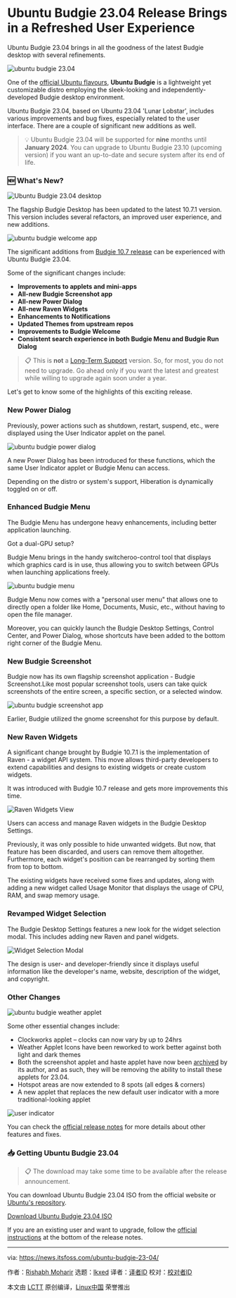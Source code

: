 [#]: subject: "Ubuntu Budgie 23.04 Release Brings in a Refreshed User Experience"
[#]: via: "https://news.itsfoss.com/ubuntu-budgie-23-04/"
[#]: author: "Rishabh Moharir https://news.itsfoss.com/author/rishabh/"
[#]: collector: "lkxed"
[#]: translator: " "
[#]: reviewer: " "
[#]: publisher: " "
[#]: url: " "

Ubuntu Budgie 23.04 Release Brings in a Refreshed User Experience
======

Ubuntu Budgie 23.04 brings in all the goodness of the latest Budgie desktop with several refinements.

![ubuntu budgie 23.04][1]

One of the [official Ubuntu flavours][2], **Ubuntu Budgie** is a lightweight yet customizable distro employing the sleek-looking and independently-developed Budgie desktop environment.

Ubuntu Budgie 23.04, based on Ubuntu 23.04 'Lunar Lobstar', includes various improvements and bug fixes, especially related to the user interface. There are a couple of significant new additions as well.

> 💡 Ubuntu Budgie 23.04 will be supported for **nine** months until **January 2024**. You can upgrade to Ubuntu Budgie 23.10 (upcoming version) if you want an up-to-date and secure system after its end of life.

### 🆕 What's New?

![Ubuntu Budgie 23.04 desktop][3]

The flagship Budgie Desktop has been updated to the latest 10.7.1 version. This version includes several refactors, an improved user experience, and new additions.

![ubuntu budgie welcome app][4]

The significant additions from [Budgie 10.7 release][5] can be experienced with Ubuntu Budgie 23.04.

Some of the significant changes include:

- **Improvements to applets and mini-apps**
- **All-new Budgie Screenshot app**
- **All-new Power Dialog**
- **All-new Raven Widgets**
- **Enhancements to Notifications**
- **Updated Themes from upstream repos**
- **Improvements to Budgie Welcome**
- **Consistent search experience in both Budgie Menu and Budgie Run Dialog**

> 📋 This is **not** a [Long-Term Support][6] version. So, for most, you do not need to upgrade. Go ahead only if you want the latest and greatest while willing to upgrade again soon under a year.

Let's get to know some of the highlights of this exciting release.

### New Power Dialog

Previously, power actions such as shutdown, restart, suspend, etc., were displayed using the User Indicator applet on the panel.

![ubuntu budgie power dialog][7]

A new Power Dialog has been introduced for these functions, which the same User Indicator applet or Budgie Menu can access.

Depending on the distro or system's support, Hiberation is dynamically toggled on or off.

### Enhanced Budgie Menu

The Budgie Menu has undergone heavy enhancements, including better application launching.

Got a dual-GPU setup?

Budgie Menu brings in the handy switcheroo-control tool that displays which graphics card is in use, thus allowing you to switch between GPUs when launching applications freely.

![ubuntu budgie menu][8]

Budgie Menu now comes with a "personal user menu" that allows one to directly open a folder like Home, Documents, Music, etc., without having to open the file manager.

Moreover, you can quickly launch the Budgie Desktop Settings, Control Center, and Power Dialog, whose shortcuts have been added to the bottom right corner of the Budgie Menu.

### New Budgie Screenshot

Budgie now has its own flagship screenshot application - Budgie Screenshot.Like most popular screenshot tools, users can take quick screenshots of the entire screen, a specific section, or a selected window.

![ubuntu budgie screenshot app][9]

Earlier, Budgie utilized the gnome screenshot for this purpose by default.

### New Raven Widgets

A significant change brought by Budgie 10.7.1 is the implementation of Raven - a widget API system. This move allows third-party developers to extend capabilities and designs to existing widgets or create custom widgets.

It was introduced with Budgie 10.7 release and gets more improvements this time.

![Raven Widgets View][10]

Users can access and manage Raven widgets in the Budgie Desktop Settings.

Previously, it was only possible to hide unwanted widgets. But now, that feature has been discarded, and users can remove them altogether. Furthermore, each widget's position can be rearranged by sorting them from top to bottom.

The existing widgets have received some fixes and updates, along with adding a new widget called Usage Monitor that displays the usage of CPU, RAM, and swap memory usage.

### Revamped Widget Selection

The Budgie Desktop Settings features a new look for the widget selection modal. This includes adding new Raven and panel widgets.

![Widget Selection Modal][11]

The design is user- and developer-friendly since it displays useful information like the developer's name, website, description of the widget, and copyright.

### Other Changes

![ubuntu budgie weather applet][12]

Some other essential changes include:

- Clockworks applet – clocks can now vary by up to 24hrs
- Weather Applet Icons have been reworked to work better against both light and dark themes
- Both the screenshot applet and haste applet have now been [archived][13] by its author, and as such, they will be removing the ability to install these applets for 23.04.
- Hotspot areas are now extended to 8 spots (all edges & corners)
- A new applet that replaces the new default user indicator with a more traditional-looking applet

![user indicator][14]

You can check the [official release notes][15] for more details about other features and fixes.

### 📥 Getting Ubuntu Budgie 23.04

> 📋 The download may take some time to be available after the release announcement. 

You can download Ubuntu Budgie 23.04 ISO from the official website or [Ubuntu's repository][16].

[Download Ubuntu Budgie 23.04 ISO][17]

If you are an existing user and want to upgrade, follow the [official instructions][15] at the bottom of the release notes.

--------------------------------------------------------------------------------

via: https://news.itsfoss.com/ubuntu-budgie-23-04/

作者：[Rishabh Moharir][a]
选题：[lkxed][b]
译者：[译者ID](https://github.com/译者ID)
校对：[校对者ID](https://github.com/校对者ID)

本文由 [LCTT](https://github.com/LCTT/TranslateProject) 原创编译，[Linux中国](https://linux.cn/) 荣誉推出

[a]: https://news.itsfoss.com/author/rishabh/
[b]: https://github.com/lkxed/
[1]: https://news.itsfoss.com/content/images/size/w1304/2023/04/ubuntu-budgie-23-04-release.png
[2]: https://itsfoss.com/which-ubuntu-install/?ref=news.itsfoss.com
[3]: https://news.itsfoss.com/content/images/2023/04/UbuntuBudgieDesktop-1.png
[4]: https://news.itsfoss.com/content/images/2023/04/ubuntu-budgie-welcome.jpg
[5]: https://news.itsfoss.com/budgie-10-7-release/
[6]: https://itsfoss.com/long-term-support-lts/?ref=news.itsfoss.com
[7]: https://news.itsfoss.com/content/images/2023/04/ubuntu-budgie-power-menu.jpg
[8]: https://news.itsfoss.com/content/images/2023/04/ubuntu-budgie-menu.jpg
[9]: https://news.itsfoss.com/content/images/2023/04/ubuntu-budgie-screenshot.jpg
[10]: https://news.itsfoss.com/content/images/2023/04/Raven-WidgetView.jpg
[11]: https://news.itsfoss.com/content/images/2023/04/BudgieWidgetSelection.jpg
[12]: https://news.itsfoss.com/content/images/2023/04/weather-applets-budgie.png
[13]: https://discourse.ubuntubudgie.org/t/testing-23-04-are-you-brave-enough/6380/9?u=fossfreedom&ref=news.itsfoss.com
[14]: https://news.itsfoss.com/content/images/2023/04/user-indicator-budgie.png
[15]: https://ubuntubudgie.org/2023/04/ubuntu-budgie-23-04-release-notes/?ref=news.itsfoss.com
[16]: https://cdimage.ubuntu.com/ubuntu-budgie/releases/23.04/?ref=news.itsfoss.com
[17]: https://ubuntubudgie.org/downloads/?ref=news.itsfoss.com